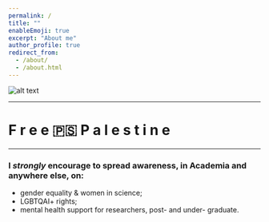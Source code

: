 ```yaml
---
permalink: /
title: ""
enableEmoji: true
excerpt: "About me"
author_profile: true
redirect_from: 
  - /about/
  - /about.html
---
```


![alt text][front_image]

[front_image]: https://github.com/savranciati/savranciati.github.io/blob/master/images/front_image.jpg?raw=true "«A wise man proportions his belief to the evidence.»"


---

# **F r e e  :palestinian_territories:  P a l e s t i n e**

---

### I *strongly* encourage to spread awareness, in Academia and anywhere else, on:
+ gender equality & women in science;
+ LGBTQAI+ rights;
+ mental health support for researchers, post- and under- graduate.
